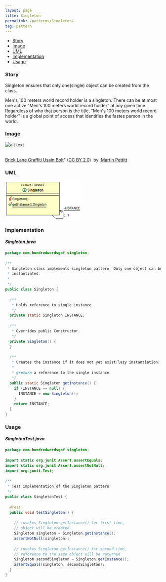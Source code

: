 ```yaml
---
layout: page
title: Singleton
permalink: /patterns/Singleton/
tag: pattern
---
```


* [Story](#Story)
* [Image](#Image)
* [UML](#UML)
* [Implementation](#Implementation)
* [Usage](#Usage)


###  <a id="Story"></a>Story 

Singleton ensures that only one(single) object can be created from the class.

Men's 100 meters world record holder is a singleton.
There can be at most one active "Men's 100 meters world record holder" at any given time. 
Regardless of who that person is the title, "Men's 100 meters world record holder" is a global point of access that identifies the fastes person in the world.





###  <a id="Image"></a>Image 


![alt text](https://github.com/dstar55/100-words-design-patterns-java/blob/gh-pages-resources/singleton.jpg "Usain Bolt, Men's 100 meters world record holder")  
###### <a href='https://www.flickr.com/photos/mdpettitt/7825842576/' target='_blank'>
Brick Lane Graffiti Usain Bolt</a>&quot;&nbsp;(<a rel='license' href='https://creativecommons.org/licenses/by/2.0/' target='_blank'>CC BY 2.0</a>)
&nbsp;by&nbsp;<a xmlns:cc='http://creativecommons.org/ns#' rel='cc:attributionURL' property='cc:attributionName' href='https://www.flickr.com/people/mdpettitt/' target='_blank'>
Martin Pettitt</a>



###  <a id="UML"></a>UML 
[![](/assets/img/uml/singleton.png)](/assets/img/uml/singleton.png)

###  <a id="Implementation"></a>Implementation 

#### *Singleton.java* 
```java 
package com.hundredwordsgof.singleton;

/**
 * Singleton class implements singleton pattern. Only one object can be
 * instantiated.
 * 
 */
public class Singleton {

  /**
   * Holds reference to single instance.
   */
  private static Singleton INSTANCE;

  /**
   * Overrides public Constructor.
   */
  private Singleton() {
  }

  /**
   * Creates the instance if it does not yet exist(lazy instantiation).
   * 
   * @return a reference to the single instance.
   */
  public static Singleton getInstance() {
    if (INSTANCE == null) {
      INSTANCE = new Singleton();
    }
    return INSTANCE;
  }
}
```

###  <a id="Usage"></a>Usage 

#### *SingletonTest.java* 
```java 
package com.hundredwordsgof.singleton;

import static org.junit.Assert.assertEquals;
import static org.junit.Assert.assertNotNull;
import org.junit.Test;

/**
 * Test implementation of the Singleton pattern.
 */
public class SingletonTest {

  @Test
  public void testSingleton() {

    // invokes Singleton.getInstance() for first time,
    // object will be created
    Singleton singleton = Singleton.getInstance();
    assertNotNull(singleton);

    // invokes Singleton.getInstance() for second time,
    // reference to the same object will be returned
    Singleton secondSingleton = Singleton.getInstance();
    assertEquals(singleton, secondSingleton);
  }
}
```

